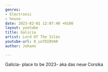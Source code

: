 ```yaml
---
genres:
- Electronic
- house
date: 2023-02-01 12:07:40 +0100
layout: youtube
title: Galicia
artist: Lord Of The Isles
youtube-url: 0_uofDI0VA0
author: Johann

---
```

Galicia- place to be 2023- aka das neue Corsika